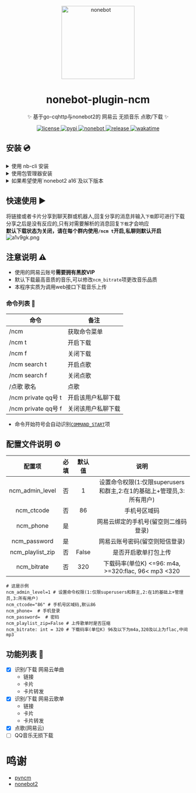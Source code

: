 

<p align="center">
  <img src="https://files.catbox.moe/7cy61g.png" width="200" height="200" alt="nonebot"></a>
</p>

<div align="center">

# nonebot-plugin-ncm

✨ 基于go-cqhttp与nonebot2的 网易云 无损音乐 点歌/下载 ✨
</div>

<p align="center">
  <a href="https://github.com/kitUIN/nonebot-plugin-ncm/blob/master/LICENSE">
    <img src="https://img.shields.io/badge/license-Apache--2.0-green" alt="license">
  </a>
  <a href="https://pypi.python.org/pypi/nonebot-plugin-ncm">
    <img src="https://img.shields.io/pypi/v/nonebot-plugin-ncm" alt="pypi">
  </a>
  <a href="https://github.com/nonebot/nonebot2/releases/tag/v2.0.1">
    <img src="https://img.shields.io/static/v1?label=nonebot2&message=v2.0.1&color=brightgreen" alt="nonebot">
  </a>
  <a href="https://github.com/kitUIN/nonebot-plugin-ncm/releases">
    <img src="https://img.shields.io/github/v/release/kitUIN/nonebot-plugin-ncm" alt="release">
  </a>
  <a href="https://wakatime.com/badge/user/3b5608c7-e0b6-44a2-a217-cad786040b48/project/2a431792-e82f-48f5-839c-9ee566910fe5"><img src="https://wakatime.com/badge/user/3b5608c7-e0b6-44a2-a217-cad786040b48/project/2a431792-e82f-48f5-839c-9ee566910fe5.svg" alt="wakatime"></a>
</p>


## 安装 💿
 
<details>
<summary>使用 nb-cli 安装</summary>
在 nonebot2 项目的根目录下打开命令行, 输入以下指令即可安装

    nb plugin install nonebot-plugin-ncm  
    或者  
    python -m nb_cli plugin install nonebot-plugin-ncm  
    
</details>

<details>
<summary>使用包管理器安装</summary>
在 nonebot2 项目的插件目录下, 打开命令行, 根据你使用的包管理器, 输入相应的安装命令

<details>
<summary>pip</summary>

    pip install nonebot-plugin-ncm
</details>
<details>
<summary>pdm</summary>

    pdm add nonebot-plugin-ncm
</details>
<details>
<summary>poetry</summary>

    poetry add nonebot-plugin-ncm
</details>

打开 nonebot2 项目根目录下的 `pyproject.toml` 文件, 在 `[tool.nonebot]` 部分追加写入

    plugins = ["nonebot-plugin-ncm"]

</details>
<details>
  <summary>如果希望使用`nonebot2 a16`及以下版本 </summary>
  
    pip install nonebot-plugin-ncm==1.1.0
</details>

## 快速使用 ▶️
将链接或者卡片分享到聊天群或机器人,回复分享的消息并输入`下载`即可进行下载  
分享之后是没有反应的,只有对需要解析的消息回复`下载`才会响应  
**默认下载状态为关闭，请在每个群内使用`/ncm t`开启,私聊则默认开启**  
![a1v9gk.png](https://files.catbox.moe/a1v9gk.png)


## 注意说明 ⚠️
- 使用的网易云账号**需要拥有黑胶VIP** 
- 默认下载最高音质的音乐,可以修改`ncm_bitrate`项更改音乐品质  
- 本程序实质为调用web接口下载音乐上传

### 命令列表 📃
| 命令                 | 备注        |
|--------------------|-----------|
| /ncm               | 获取命令菜单    |
| /ncm t             | 开启下载      |
| /ncm f             | 关闭下载      |
| /ncm search t      | 开启点歌      |
| /ncm search f      | 关闭点歌      |
| /点歌 歌名             | 点歌        |
| /ncm private qq号 t | 开启该用户私聊下载 |
| /ncm private qq号 f | 关闭该用户私聊下载 |
- 命令开始符号会自动识别[`COMMAND_START`](https://v2.nonebot.dev/docs/api/config#Config-command_start)项


## 配置文件说明 ⚙️
| 配置项 | 必填 | 默认值 | 说明 |
|:-----:|:----:|:----:|:----:|
| ncm_admin_level | 否 | 1 | 设置命令权限(1:仅限superusers和群主,2:在1的基础上+管理员,3:所有用户) |
| ncm_ctcode | 否 | 86 | 手机号区域码 |
| ncm_phone | 是 |   | 网易云绑定的手机号(留空则二维码登录) |
| ncm_password | 是 |   | 网易云账号密码(留空则短信登录) |
| ncm_playlist_zip | 否 | False | 是否开启歌单打包上传 |
| ncm_bitrate | 否 | 320 | 下载码率(单位K) <=96: m4a, >=320:flac, 96< mp3 <320|
```
# 这是示例
ncm_admin_level=1 # 设置命令权限(1:仅限superusers和群主,2:在1的基础上+管理员,3:所有用户)
ncm_ctcode="86" # 手机号区域码,默认86
ncm_phone=  # 手机登录
ncm_password=  # 密码
ncm_playlist_zip=False # 上传歌单时是否压缩
ncm_bitrate: int = 320 # 下载码率(单位K) 96及以下为m4a,320及以上为flac,中间mp3
```

## 功能列表 📃
- [x] 识别/下载 网易云单曲
    - 链接
    - 卡片
    - 卡片转发
- [x] 识别/下载 网易云歌单    
    - 链接
    - 卡片
    - 卡片转发
- [x] 点歌(网易云)
- [ ] QQ音乐无损下载

# 鸣谢
- [pyncm](https://github.com/greats3an/pyncm)
- [nonebot2](https://github.com/nonebot/nonebot2)
